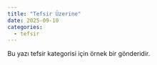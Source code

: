 ```yaml
---
title: "Tefsir Üzerine"
date: 2025-09-10
categories:
  - tefsir
---
```

Bu yazı tefsir kategorisi için örnek bir gönderidir.
